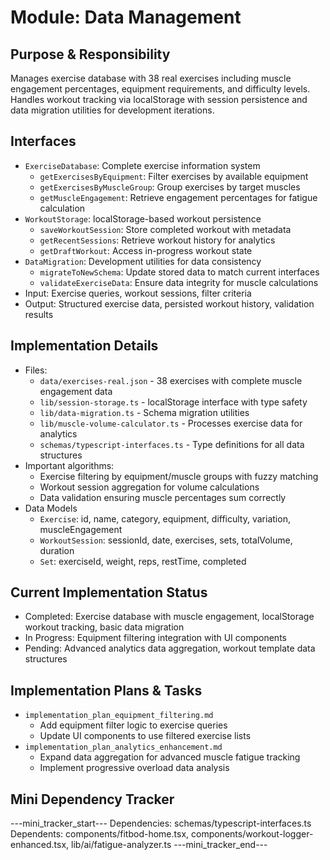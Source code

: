 # Module: Data Management

## Purpose & Responsibility
Manages exercise database with 38 real exercises including muscle engagement percentages, equipment requirements, and difficulty levels. Handles workout tracking via localStorage with session persistence and data migration utilities for development iterations.

## Interfaces
* `ExerciseDatabase`: Complete exercise information system
  * `getExercisesByEquipment`: Filter exercises by available equipment
  * `getExercisesByMuscleGroup`: Group exercises by target muscles
  * `getMuscleEngagement`: Retrieve engagement percentages for fatigue calculation
* `WorkoutStorage`: localStorage-based workout persistence
  * `saveWorkoutSession`: Store completed workout with metadata
  * `getRecentSessions`: Retrieve workout history for analytics
  * `getDraftWorkout`: Access in-progress workout state
* `DataMigration`: Development utilities for data consistency
  * `migrateToNewSchema`: Update stored data to match current interfaces
  * `validateExerciseData`: Ensure data integrity for muscle calculations
* Input: Exercise queries, workout sessions, filter criteria
* Output: Structured exercise data, persisted workout history, validation results

## Implementation Details
* Files:
  * `data/exercises-real.json` - 38 exercises with complete muscle engagement data
  * `lib/session-storage.ts` - localStorage interface with type safety
  * `lib/data-migration.ts` - Schema migration utilities
  * `lib/muscle-volume-calculator.ts` - Processes exercise data for analytics
  * `schemas/typescript-interfaces.ts` - Type definitions for all data structures
* Important algorithms:
  * Exercise filtering by equipment/muscle groups with fuzzy matching
  * Workout session aggregation for volume calculations
  * Data validation ensuring muscle percentages sum correctly
* Data Models
  * `Exercise`: id, name, category, equipment, difficulty, variation, muscleEngagement
  * `WorkoutSession`: sessionId, date, exercises, sets, totalVolume, duration
  * `Set`: exerciseId, weight, reps, restTime, completed

## Current Implementation Status
* Completed: Exercise database with muscle engagement, localStorage workout tracking, basic data migration
* In Progress: Equipment filtering integration with UI components
* Pending: Advanced analytics data aggregation, workout template data structures

## Implementation Plans & Tasks
* `implementation_plan_equipment_filtering.md`
  * Add equipment filter logic to exercise queries
  * Update UI components to use filtered exercise lists
* `implementation_plan_analytics_enhancement.md`
  * Expand data aggregation for advanced muscle fatigue tracking
  * Implement progressive overload data analysis

## Mini Dependency Tracker
---mini_tracker_start---
Dependencies: schemas/typescript-interfaces.ts
Dependents: components/fitbod-home.tsx, components/workout-logger-enhanced.tsx, lib/ai/fatigue-analyzer.ts
---mini_tracker_end---